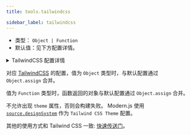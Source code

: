 ```yaml
---
title: tools.tailwindcss

sidebar_label: tailwindcss
---
```



* 类型： `Object | Function`
* 默认值：见下方配置详情。

<details>
  <summary>TailwindCSS 配置详情</summary>

```js
  const tailwind = {
    purge: {
        enabled: options.env === 'production',
        content: [
          './config/html/**/*.html',
          './config/html/**/*.ejs',
          './config/html/**/*.hbs',
          './src/**/*',
        ],
        layers: ['utilities'],
    },
    // https://tailwindcss.com/docs/upcoming-changes
    future: {
      removeDeprecatedGapUtilities: false,
      purgeLayersByDefault: true,
      defaultLineHeights: false,
      standardFontWeights: false,
    },
    theme: source.designSystem // 使用source.designSystem配置作为Tailwind CSS Theme配置
  }
```

:::tip 提示
更多关于：<a href="https://tailwindcss.com/docs/configuration" target="_blank">TailwindCSS 配置</a>。
:::
</details>

对应 [TailwindCSS](https://tailwindcss.com/docs/configuration) 的配置，值为 `Object` 类型时，与默认配置通过 `Object.assign` 合并。

值为 `Function` 类型时，函数返回的对象与默认配置通过 `Object.assign` 合并。

不允许出现 `theme` 属性，否则会构建失败。 Modern.js 使用 [`source.designSystem`](/docs/apis/app/config/source/design-system) 作为 `Tailwind CSS Theme` 配置。

其他的使用方式和 Tailwind CSS 一致: [快速传送门](https://tailwindcss.com/docs/configuration)。
